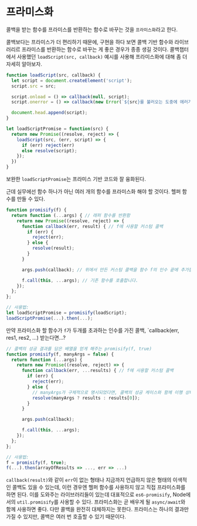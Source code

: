 # 프라미스화

콜백을 받는 함수를 프라미스를 반환하는 함수로 바꾸는 것을 `프라미스화`라고 한다.

콜백보다는 프라미스가 더 편리하기 때문에, 구현을 하다 보면 콜백 기반 함수와 라이브러리르 프라미스를 반환하는 함수로 바꾸는 게 좋은 경우가 종종 생길 것이다.
콜백챕터에서 사용했던 `loadScript(src, callback)` 예시를 사용해 프라미스화에 대해 좀 더 자세히 알아보자.
```js
function loadScript(src, callback) {
  let script = document.createElement('script');
  script.src = src;

  script.onload = () => callback(null, script);
  script.onerror = () => callback(new Error(`${src}를 불러오는 도중에 에러가 발생함`));

  document.head.append(script);
}

let loadScriptPromise = function(src) {
  return new Promise((resolve, reject) => {
    loadScript(src, (err, script) => {
      if (err) reject(err)
      else resolve(script);
    });
  })
}
```

보완한 `loadScriptPromise`는 프라미스 기반 코드와 잘 융화된다.

근데 실무에선 함수 하나가 아닌 여러 개의 함수를 프라미스화 해야 할 것이다. 헬퍼 함수를 만들 수 있다.
```js
function promisify(f) {
  return function (...args) { // 래퍼 함수를 반환함
    return new Promise((resolve, reject) => {
      function callback(err, result) { // f에 사용할 커스텀 콜백
        if (err) {
          reject(err);
        } else {
          resolve(result);
        }
      }

      args.push(callback); // 위에서 만든 커스텀 콜백을 함수 f의 인수 끝에 추가합니다.

      f.call(this, ...args); // 기존 함수를 호출합니다.
    });
  };
};

// 사용법:
let loadScriptPromise = promisify(loadScript);
loadScriptPromise(...).then(...);

```

만약 프라미스화 할 함수가 `f`가 두개를 초과하는 인수를 가진 콜백, `callback(err, res1, res2, ...) 받는다면...?
```js
// 콜백의 성공 결과를 담은 배열을 얻게 해주는 promisify(f, true)
function promisify(f, manyArgs = false) {
  return function (...args) {
    return new Promise((resolve, reject) => {
      function callback(err, ...results) { // f에 사용할 커스텀 콜백
        if (err) {
          reject(err);
        } else {
          // manyArgs가 구체적으로 명시되었다면, 콜백의 성공 케이스와 함께 이행 상태가 됩니다.
          resolve(manyArgs ? results : results[0]);
        }
      }

      args.push(callback);

      f.call(this, ...args);
    });
  };
};

// 사용법:
f = promisify(f, true);
f(...).then(arrayOfResults => ..., err => ...)

```

`callback(result)`와 같이 `err`이 없는 형태나 지금까지 언급하지 않은 형태의 이색적인 콜백도 있을 수 있는데, 이런 경우엔 헬퍼 함수를
사용하지 않고 직접 프라미스화를 하면 된다.
이를 도와주는 라이브러리들이 있는데 대표적으로 `es6-promisify`, Node에서의 `util.promisify`를 사용할 수 있다.
프라미스화는 곧 배우게 될 `async/await`와 함께 사용하면 좋다. 다만 콜백을 완전히 대체하지는 못한다. 프라미스는 하나의 결과만 가질 수 있지만, 콜백은 여러 번 호출할 수 있기 때문이다.
